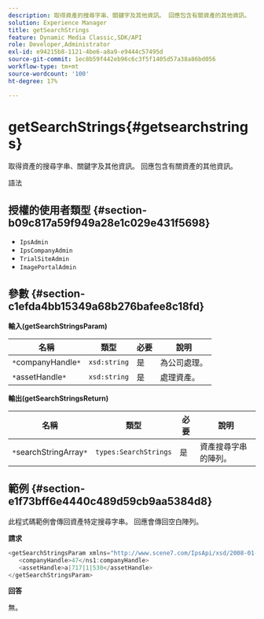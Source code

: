 ```yaml
---
description: 取得資產的搜尋字串、關鍵字及其他資訊。 回應包含有關資產的其他資訊。
solution: Experience Manager
title: getSearchStrings
feature: Dynamic Media Classic,SDK/API
role: Developer,Administrator
exl-id: e94215b8-1121-4be6-a8a9-e9444c57495d
source-git-commit: 1ec8b59f442eb96c6c3f5f1405d57a38a86bd056
workflow-type: tm+mt
source-wordcount: '100'
ht-degree: 17%

---
```


# getSearchStrings{#getsearchstrings}

取得資產的搜尋字串、關鍵字及其他資訊。 回應包含有關資產的其他資訊。

語法

## 授權的使用者類型 {#section-b09c817a59f949a28e1c029e431f5698}

* `IpsAdmin`
* `IpsCompanyAdmin`
* `TrialSiteAdmin`
* `ImagePortalAdmin`

## 參數 {#section-c1efda4bb15349a68b276bafee8c18fd}

**輸入(getSearchStringsParam)**

| 名稱 | 類型 | 必要 | 說明 |
|---|---|---|---|
| `*`companyHandle`*` | `xsd:string` | 是 | 為公司處理。 |
| `*`assetHandle`*` | `xsd:string` | 是 | 處理資產。 |

**輸出(getSearchStringsReturn)**

| 名稱 | 類型 | 必要 | 說明 |
|---|---|---|---|
| `*`searchStringArray`*` | `types:SearchStrings` | 是 | 資產搜尋字串的陣列。 |

## 範例 {#section-e1f73bff6e4440c489d59cb9aa5384d8}

此程式碼範例會傳回資產特定搜尋字串。 回應會傳回空白陣列。

**請求**

```java
<getSearchStringsParam xmlns="http://www.scene7.com/IpsApi/xsd/2008-01-15">
   <companyHandle>47</ns1:companyHandle>
   <assetHandle>a|717|1|530</assetHandle>
</getSearchStringsParam>
```

**回答**

無。
